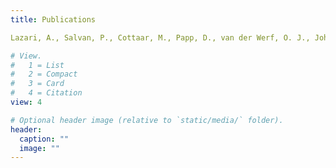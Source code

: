 ```yaml
---
title: Publications

Lazari, A., Salvan, P., Cottaar, M., Papp, D., van der Werf, O. J., Johnstone, A., ... & Johansen-Berg, H. (2020). Heterogeneous relationships between white matter and behaviour. bioRxiv.

# View.
#   1 = List
#   2 = Compact
#   3 = Card
#   4 = Citation
view: 4

# Optional header image (relative to `static/media/` folder).
header:
  caption: ""
  image: ""
---
```

